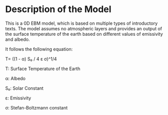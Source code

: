 # Description of the Model
This is a 0D EBM model, which is based on multiple types of introductory texts. The model assumes no atmospheric layers and provides an output of the surface temperature of the earth based on different values of emissivity and albedo. 

It follows the following equation:

T= ((1 - α) S₀ / 4 ε σ)^1/4 

T: Surface Temperature of the Earth

α: Albedo

S₀: Solar Constant

ε: Emissivity

σ: Stefan-Boltzmann constant

